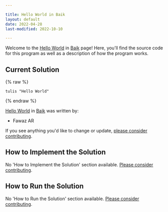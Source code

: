 ```yaml
---

title: Hello World in Baik
layout: default
date: 2022-04-28
last-modified: 2022-10-10

---
```


Welcome to the [Hello World](https://sampleprograms.io/projects/hello-world) in [Baik](https://sampleprograms.io/languages/baik) page! Here, you'll find the source code for this program as well as a description of how the program works.

## Current Solution

{% raw %}

```baik
tulis "Hello World"
```

{% endraw %}

[Hello World](https://sampleprograms.io/projects/hello-world) in [Baik](https://sampleprograms.io/languages/baik) was written by:

- Fawaz AR

If you see anything you'd like to change or update, [please consider contributing](https://github.com/TheRenegadeCoder/sample-programs).

## How to Implement the Solution

No 'How to Implement the Solution' section available. [Please consider contributing](https://github.com/TheRenegadeCoder/sample-programs-website).

## How to Run the Solution

No 'How to Run the Solution' section available. [Please consider contributing](https://github.com/TheRenegadeCoder/sample-programs-website).